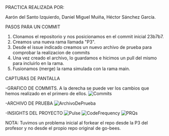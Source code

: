 PRACTICA REALIZADA POR:

Aarón del Santo Izquierdo,
Daniel Miguel Muiña,
Héctor Sánchez García.

PASOS PARA UN COMMIT

1. Clonamos el repositorio y nos posicionamos en el commit inicial 23b7b7.
2. Creamos una nueva rama llamada "P3".
3. Desde el issue indicado creamos un nuevo archivo de prueba para comprobar la realizacion de commits
4. Una vez creado el archivo, lo guardamos e hicimos un pull del mismo para incluirlo en la rama.
5. Fusionamos (merge) la rama simulada con la rama main.


CAPTURAS DE PANTALLA

-GRAFICO DE COMMITS. A la derecha se puede ver los cambios que hemos realizado en el primero de ellos.
![Commits](https://github.com/user-attachments/assets/fd04095a-1124-46f6-b2ed-2daa97998d70)

-ARCHIVO DE PRUEBA
![ArchivoDePrueba](https://github.com/user-attachments/assets/a2874c51-ca81-4de8-a15d-5a678bd4383d)

-INSIGHTS DEL PROYECTO
![Pulse](https://github.com/user-attachments/assets/200d521a-f5b9-4593-a739-63a632d64038)
![CodeFrequency](https://github.com/user-attachments/assets/d3ce6bae-1152-4f9d-ac00-37b593c4ff9d)
![PRQs](https://github.com/user-attachments/assets/63a7ed7f-efa1-4d80-aee7-e02d62648921)


NOTA: Tuvimos un problema inicial al forkear el repo desde la P3 del profesor y no desde el propio repo original de go-bees.



